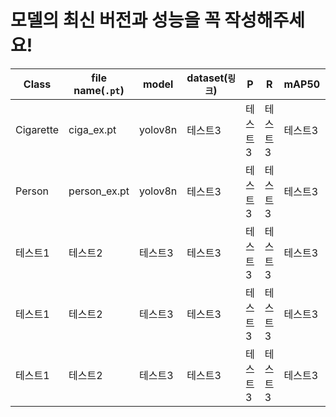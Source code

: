 # 모델의 최신 버전과 성능을 꼭 작성해주세요!

|Class|file name(`.pt`)|model|dataset(`링크`)|P|R|mAP50|mAP50-95|
|------|---|---|---|---|---|---|---|
|Cigarette|ciga_ex.pt|yolov8n|테스트3|테스트3|테스트3|테스트3|테스트3|
|Person|person_ex.pt|yolov8n|테스트3|테스트3|테스트3|테스트3|테스트3|
|테스트1|테스트2|테스트3|테스트3|테스트3|테스트3|테스트3|테스트3|
|테스트1|테스트2|테스트3|테스트3|테스트3|테스트3|테스트3|테스트3|
|테스트1|테스트2|테스트3|테스트3|테스트3|테스트3|테스트3|테스트3|
